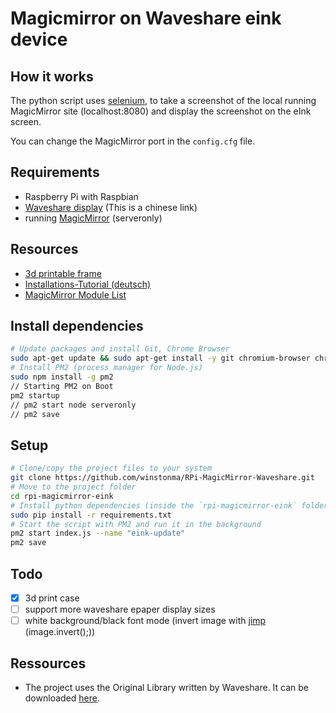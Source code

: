 # Magicmirror on Waveshare eink device

## How it works
The python script uses [selenium](https://github.com/SeleniumHQ/selenium), to take a screenshot of the local running MagicMirror site (localhost:8080) and display the screenshot on the eInk screen.  

You can change the MagicMirror port in the
 `config.cfg` file.

## Requirements
- Raspberry Pi with Raspbian
- [Waveshare display](https://www.waveshare.net/list.html?cat=85) (This is a chinese link)
- running [MagicMirror](https://github.com/MichMich/MagicMirror) (serveronly)

## Resources
- [3d printable frame](https://www.thingiverse.com/thing:3382910)
- [Installations-Tutorial (deutsch)](https://maker-tutorials.com/7-5-eink-epaper-bilderrahmen-magicmirror-display-raspberry-pi-zero-w/)
- [MagicMirror Module List](https://github.com/MichMich/MagicMirror/wiki/3rd-Party-Modules)

## Install dependencies

```bash
# Update packages and install Git, Chrome Browser
sudo apt-get update && sudo apt-get install -y git chromium-browser chromium-chromedriver
# Install PM2 (process manager for Node.js)
sudo npm install -g pm2
// Starting PM2 on Boot
pm2 startup
// pm2 start node serveronly
// pm2 save
```

## Setup

```bash
# Clone/copy the project files to your system
git clone https://github.com/winstonma/RPi-MagicMirror-Waveshare.git
# Move to the project folder
cd rpi-magicmirror-eink
# Install python dependencies (inside the `rpi-magicmirror-eink` folder)
sudo pip install -r requirements.txt
# Start the script with PM2 and run it in the background
pm2 start index.js --name "eink-update"
pm2 save
```

## Todo
- [X] 3d print case
- [ ] support more waveshare epaper display sizes
- [ ] white background/black font mode (invert image with [jimp](https://github.com/oliver-moran/jimp) (image.invert();))

## Ressources
- The project uses the Original Library written by Waveshare. It can be downloaded [here](https://www.waveshare.com/wiki/Main_Page#OLEDs_.2F_LCDs).
